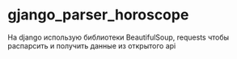 # gjango_parser_horoscope
На django использую библиотеки BeautifulSoup, requests чтобы распарсить и получить данные из открытого api
